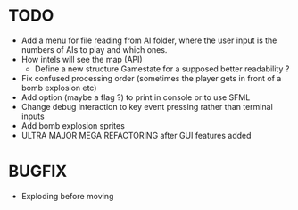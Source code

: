 # TODO

- Add a menu for file reading from AI folder, where the user input is the numbers of AIs to play and which ones.
- How intels will see the map (API)
  - Define a new structure Gamestate for a supposed better readability ?
- Fix confused processing order (sometimes the player gets in front of a bomb explosion etc)
- Add option (maybe a flag ?) to print in console or to use SFML
- Change debug interaction to key event pressing rather than terminal inputs
- Add bomb explosion sprites
- ULTRA MAJOR MEGA REFACTORING after GUI features added

# BUGFIX

- Exploding before moving

